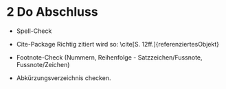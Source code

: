 # 2 Do Abschluss
- Spell-Check
- Cite-Package
    Richtig zitiert wird so:
        \cite[S. 12ff.]{referenziertesObjekt}



- Footnote-Check (Nummern, Reihenfolge - Satzzeichen/Fussnote, Fussnote/Zeichen)
- Abkürzungsverzeichnis checken.
